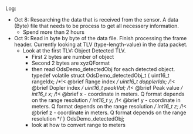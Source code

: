 Log:
- Oct 8: Researching the data that is received from the sensor. A data (Byte) file that needs to be process to get all necessery information.
	+ Spend more than 2 hours
- Oct 9: Read in byte by byte of the data file. Finish processing the frame header. Currently looking at TLV (type-length-value) in the data packet.
	+ Look at the first TLV: Object Detected TLV.
		+ First 2 bytes are number of object
		+ Second 2 bytes are xyzQFormat
		+ then read OdsDemo_detectedObj for each detected object.
			typedef volatile struct OdsDemo_detectedObj_t
			{
			    uint16_t   rangeIdx;     /*!< @brief Range index */
			    uint16_t   dopplerIdx;   /*!< @brief Dopler index */
			    uint16_t  peakVal;      /*!< @brief Peak value */
			    int16_t  x;             /*!< @brief x - coordinate in meters. Q format depends on the range resolution */
			    int16_t  y;             /*!< @brief y - coordinate in meters. Q format depends on the range resolution */
			    int16_t  z;             /*!< @brief z - coordinate in meters. Q format depends on the range resolution */
			} OdsDemo_detectedObj;
		+ look at how to convert range to meters